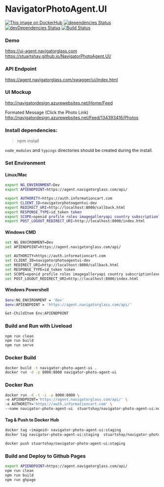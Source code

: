 # NavigatorPhotoAgent.UI

[![This image on DockerHub](https://img.shields.io/docker/pulls/stuartshay/navigator-photo-agent-ui.svg)](https://hub.docker.com/r/stuartshay/navigator-photo-agent-ui/)
[![dependencies Status](https://david-dm.org/stuartshay/NavigatorPhotoAgent.UI/status.svg)](https://david-dm.org/stuartshay/NavigatorPhotoAgent.UI)
 [![devDependencies Status](https://david-dm.org/stuartshay/NavigatorPhotoAgent.UI/dev-status.svg)](https://david-dm.org/stuartshay/NavigatorPhotoAgent.UI?type=dev) [![Build Status](https://travis-ci.org/stuartshay/NavigatorPhotoAgent.UI.svg?branch=master)](https://travis-ci.org/stuartshay/NavigatorPhotoAgent.UI)

### Demo     
https://ui-agent.navigatorglass.com     
https://stuartshay.github.io/NavigatorPhotoAgent.UI/

### API Endpoint      
https://agent.navigatorglass.com/swagger/ui/index.html


### UI Mockup
http://navigatordesign.azurewebsites.net/Home/Feed

Formated Message (Click the Photo Link)     
http://navigatordesign.azurewebsites.net/Feed/134393416/Photos


### Install dependencies:

> npm install

`node_modules` and `typings` directories should be created during the install.

### Set Environment 

#### Linux/Mac
```bash
export NG_ENVIRONMENT=Dev
export APIENDPOINT=https://agent.navigatorglass.com/api/

export AUTHORITY=https://auth.informationcart.com
export CLIENT_ID=navigatorphotoagentui-dev
export REDIRECT_URI=http://localhost:8000/callback.html
export RESPONSE_TYPE=id_token token
export SCOPE=openid profile roles imagegalleryapi country subscriptionlevel
export POST_LOGOUT_REDIRECT_URI=http://localhost:8000/index.html
```

#### Windows CMD
```bash
set NG_ENVIRONMENT=Dev
set APIENDPOINT=https://agent.navigatorglass.com/api/

set AUTHORITY=https://auth.informationcart.com
set CLIENT_ID=navigatorphotoagentui-dev
set REDIRECT_URI=http://localhost:8000/callback.html
set RESPONSE_TYPE=id_token token
set SCOPE=openid profile roles imagegalleryapi country subscriptionlevel
set POST_LOGOUT_REDIRECT_URI=http://localhost:8000/index.html
```


#### Windows Powershell
```bash
$env:NG_ENVIRONMENT = 'Dev'
$env:APIENDPOINT = 'https://agent.navigatorglass.com/api/'

Get-ChildItem Env:APIENDPOINT
```

### Build and Run with Liveload

```bash
npm run clean
npm run build
npm run serve
```

### Docker Build

```bash
docker build -t navigator-photo-agent-ui .
docker run -d -p 8000:8000 navigator-photo-agent-ui
```

### Docker Run

```bash
docker run -d -t -i -p 8000:8000 \ 
-e APIENDPOINT='https://agent.navigatorglass.com/api/' \
-e AUTHORITY='https://auth.informationcart.com' \
--name navigator-photo-agent-ui  stuartshay/navigator-photo-agent-ui:node8-44
```


#### Tag & Push to Docker Hub
```bash
docker tag <imageid> navigator-photo-agent-ui:staging
docker tag navigator-photo-agent-ui:staging  stuartshay/navigator-photo-agent-ui:staging

docker push stuartshay/navigator-photo-agent-ui:staging
```

### Build and Deploy to Github Pages

```bash
export APIENDPOINT=https://agent.navigatorglass.com/api/
npm run clean
npm run build
npm run ghpage
```
